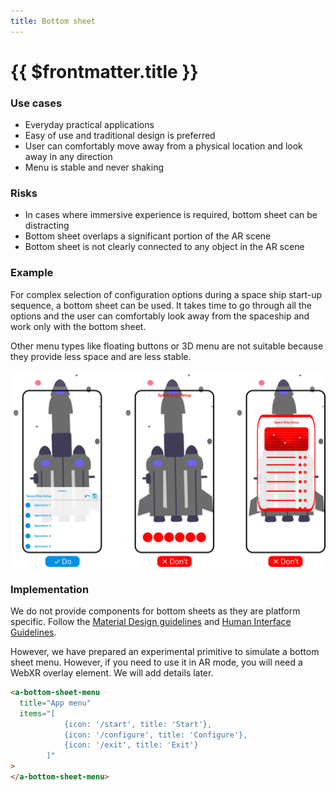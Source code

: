 ```yaml
---
title: Bottom sheet
---
```


# {{ $frontmatter.title }}

### Use cases

- Everyday practical applications
- Easy of use and traditional design is preferred
- User can comfortably move away from a physical location and look away in any direction
- Menu is stable and never shaking

### Risks

- In cases where immersive experience is required, bottom sheet can be distracting
- Bottom sheet overlaps a significant portion of the AR scene
- Bottom sheet is not clearly connected to any object in the AR scene

### Example

For complex selection of configuration options during a space ship start-up sequence, a bottom sheet can be
used. It takes time to go through all the options and the user can comfortably look away from the spaceship
and work only with the bottom sheet.

Other menu types like floating buttons or 3D menu are not suitable because they provide less space
and are less stable.

<picture>
    <source srcset="../assets/guidelines/Bottom-sheet/Mobile.svg" media="(max-width: 576px)">
    <img src="../assets/guidelines/Bottom-sheet/Desktop.svg" alt="" class="do-dont-picture">
</picture>

### Implementation

We do not provide components for bottom sheets as they are platform specific.
Follow the [Material Design guidelines](https://material.io/components/sheets-bottom)
and [Human Interface Guidelines](https://developer.apple.com/design/human-interface-guidelines/ios/views/action-sheets/).

However, we have prepared an experimental primitive to simulate a bottom sheet menu. However, if you need to use it in
AR mode, you will need a WebXR overlay element. We will add details later.

```html
<a-bottom-sheet-menu
  title="App menu"
  items="[
            {icon: '/start', title: 'Start'},
            {icon: '/configure', title: 'Configure'},
            {icon: '/exit', title: 'Exit'}
        ]"
>
</a-bottom-sheet-menu>
```
